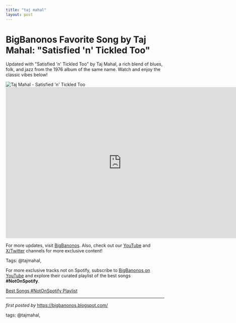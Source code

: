 ```yaml
---
title: "taj mahal"
layout: post
---
```

<!-- Title of the Post -->
<h1 >BigBanonos Favorite Song by Taj Mahal: "Satisfied 'n' Tickled Too"</h1> <!-- Introductory Text -->
<p >Updated with "Satisfied 'n' Tickled Too" by Taj Mahal, a rich blend of blues, folk, and jazz from the 1976 album of the same name. Watch and enjoy the classic vibes below!</p> <!-- Featured Image -->
<div > <img src="https://upload.wikimedia.org/wikipedia/en/d/d6/Satisfied_n_Tickled_Too.jpg" alt="Taj Mahal - Satisfied 'n' Tickled Too" />
</div> <!-- YouTube Video Embed -->
<div > <iframe width="733" height="480" src="https://www.youtube.com/embed/9FImf2qBg5o" title="Satisfied 'N' Tickled Too" frameborder="0" allow="accelerometer; autoplay; clipboard-write; encrypted-media; gyroscope; picture-in-picture; web-share" referrerpolicy="strict-origin-when-cross-origin" allowfullscreen></iframe>
</div> <!-- Footer Links -->
<div > <p>For more updates, visit <a href="https://bigbanonos.blogspot.com/" target="_blank">BigBanonos</a>. Also, check out our <a href="https://www.youtube.com/@BigBanonos" target="_blank">YouTube</a> and <a href="https://x.com/bigbanonos" target="_blank">X/Twitter</a> channels for more exclusive content!</p>
</div> <!-- Tags -->
<p >Tags: @tajmahal,</p>


<!--Subscribe and Playlist Links-->
<div>
    <p>For more exclusive tracks not on Spotify, subscribe to <a href="https://www.youtube.com/@BigBanonos" target="_blank">BigBanonos on YouTube</a> and explore their curated playlist of the best songs <strong>#NotOnSpotify</strong>.</p>
    <p><a href="https://www.youtube.com/playlist?list=PLtuNtuTatqI0kFahUCbtbfenC_ET5O_tr" target="_blank">Best Songs #NotOnSpotify Playlist<br /></a></p></div>

<hr />

<p><em>first posted by</em> <a href="https://bigbanonos.blogspot.com/" rel="noopener" target="_new">https://bigbanonos.blogspot.com/</a></p>

<p>tags: @tajmahal,</p>

